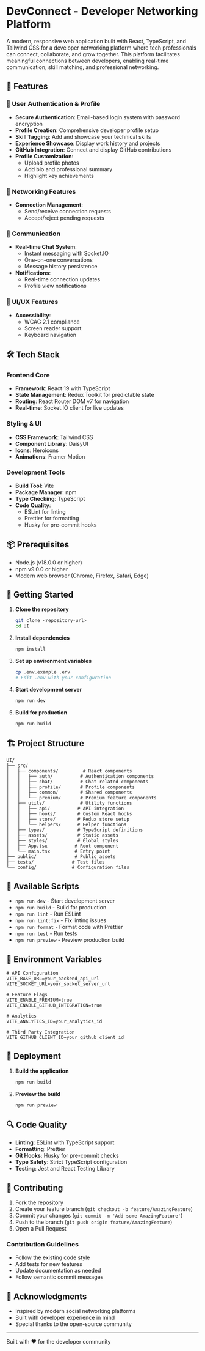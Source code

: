 # DevConnect - Developer Networking Platform

A modern, responsive web application built with React, TypeScript, and Tailwind CSS for a developer networking platform where tech professionals can connect, collaborate, and grow together. This platform facilitates meaningful connections between developers, enabling real-time communication, skill matching, and professional networking.

## 🚀 Features

### 👤 User Authentication & Profile

- **Secure Authentication**: Email-based login system with password encryption
- **Profile Creation**: Comprehensive developer profile setup
- **Skill Tagging**: Add and showcase your technical skills
- **Experience Showcase**: Display work history and projects
- **GitHub Integration**: Connect and display GitHub contributions
- **Profile Customization**:
  - Upload profile photos
  - Add bio and professional summary
  - Highlight key achievements

### 🤝 Networking Features

- **Connection Management**:
  - Send/receive connection requests
  - Accept/reject pending requests

### 💬 Communication

- **Real-time Chat System**:
  - Instant messaging with Socket.IO
  - One-on-one conversations
  - Message history persistence
- **Notifications**:
  - Real-time connection updates
  - Profile view notifications

### 📱 UI/UX Features

- **Accessibility**:
  - WCAG 2.1 compliance
  - Screen reader support
  - Keyboard navigation

## 🛠️ Tech Stack

### Frontend Core

- **Framework**: React 19 with TypeScript
- **State Management**: Redux Toolkit for predictable state
- **Routing**: React Router DOM v7 for navigation
- **Real-time**: Socket.IO client for live updates

### Styling & UI

- **CSS Framework**: Tailwind CSS
- **Component Library**: DaisyUI
- **Icons**: Heroicons
- **Animations**: Framer Motion

### Development Tools

- **Build Tool**: Vite
- **Package Manager**: npm
- **Type Checking**: TypeScript
- **Code Quality**:
  - ESLint for linting
  - Prettier for formatting
  - Husky for pre-commit hooks

## 📦 Prerequisites

- Node.js (v18.0.0 or higher)
- npm v9.0.0 or higher
- Modern web browser (Chrome, Firefox, Safari, Edge)

## 🚀 Getting Started

1. **Clone the repository**

   ```bash
   git clone <repository-url>
   cd UI
   ```

2. **Install dependencies**

   ```bash
   npm install
   ```

3. **Set up environment variables**

   ```bash
   cp .env.example .env
   # Edit .env with your configuration
   ```

4. **Start development server**

   ```bash
   npm run dev
   ```

5. **Build for production**
   ```bash
   npm run build
   ```

## 🏗️ Project Structure

```
UI/
├── src/
│   ├── components/         # React components
│   │   ├── auth/          # Authentication components
│   │   ├── chat/          # Chat related components
│   │   ├── profile/       # Profile components
│   │   ├── common/        # Shared components
│   │   └── premium/       # Premium feature components
│   ├── utils/             # Utility functions
│   │   ├── api/          # API integration
│   │   ├── hooks/        # Custom React hooks
│   │   ├── store/        # Redux store setup
│   │   └── helpers/      # Helper functions
│   ├── types/            # TypeScript definitions
│   ├── assets/           # Static assets
│   ├── styles/           # Global styles
│   ├── App.tsx          # Root component
│   └── main.tsx         # Entry point
├── public/              # Public assets
├── tests/              # Test files
└── config/             # Configuration files
```

## 🔧 Available Scripts

- `npm run dev` - Start development server
- `npm run build` - Build for production
- `npm run lint` - Run ESLint
- `npm run lint:fix` - Fix linting issues
- `npm run format` - Format code with Prettier
- `npm run test` - Run tests
- `npm run preview` - Preview production build

## 🔐 Environment Variables

```env
# API Configuration
VITE_BASE_URL=your_backend_api_url
VITE_SOCKET_URL=your_socket_server_url

# Feature Flags
VITE_ENABLE_PREMIUM=true
VITE_ENABLE_GITHUB_INTEGRATION=true

# Analytics
VITE_ANALYTICS_ID=your_analytics_id

# Third Party Integration
VITE_GITHUB_CLIENT_ID=your_github_client_id
```

## 🚀 Deployment

1. **Build the application**

   ```bash
   npm run build
   ```

2. **Preview the build**

   ```bash
   npm run preview
   ```

## 🔍 Code Quality

- **Linting**: ESLint with TypeScript support
- **Formatting**: Prettier
- **Git Hooks**: Husky for pre-commit checks
- **Type Safety**: Strict TypeScript configuration
- **Testing**: Jest and React Testing Library

## 🤝 Contributing

1. Fork the repository
2. Create your feature branch (`git checkout -b feature/AmazingFeature`)
3. Commit your changes (`git commit -m 'Add some AmazingFeature'`)
4. Push to the branch (`git push origin feature/AmazingFeature`)
5. Open a Pull Request

### Contribution Guidelines

- Follow the existing code style
- Add tests for new features
- Update documentation as needed
- Follow semantic commit messages

## 🙏 Acknowledgments

- Inspired by modern social networking platforms
- Built with developer experience in mind
- Special thanks to the open-source community

---

Built with ❤️ for the developer community

